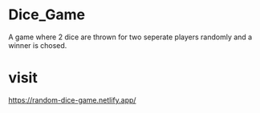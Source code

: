# Dice_Game
A game where 2 dice are thrown for two seperate players randomly and a winner is chosed.
# visit
https://random-dice-game.netlify.app/
